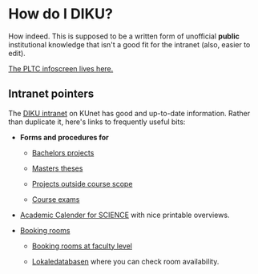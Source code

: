 # How do I DIKU?

How indeed.  This is supposed to be a written form of unofficial
**public** institutional knowledge that isn't a good fit for the
intranet (also, easier to edit).

[The PLTC infoscreen lives here.](https://github.com/diku-dk/pltc-infoscreen)

## Intranet pointers

The [DIKU
intranet](https://kunet.ku.dk/faculty-and-department/diku/Pages/default.aspx)
on KUnet has good and up-to-date information.  Rather than duplicate
it, here's links to frequently useful bits:

* **Forms and procedures for**

  * [Bachelors projects](https://kunet.ku.dk/faculty-and-department/diku/teaching/projects/bachelorprojects/Pages/bachelorprojects.aspx)

  * [Masters theses](https://kunet.ku.dk/faculty-and-department/diku/teaching/projects/masterthesis/Pages/default.aspx)

  * [Projects outside course scope](https://kunet.ku.dk/faculty-and-department/diku/teaching/projects/POCS/Pages/default.aspx)

  * [Course exams](https://kunet.ku.dk/faculty-and-department/diku/teaching/exam/Pages/default.aspx)

* [Academic Calender for SCIENCE](https://kunet.ku.dk/faculty-and-department/science/study-administration/academic-calendar/Pages/default.aspx) 
  with nice printable overviews. 

* [Booking rooms](https://kunet.ku.dk/faculty-and-department/diku/buildings_and_facilities/book-rooms/Pages/default.aspx)

  * [Booking rooms at faculty level](https://kunet.ku.dk/fakultet-og-institut/science/bygninger-service/lokaleadministration/Sider/default.aspx)
  
  * [Lokaledatabasen](https://skema.ku.dk/ku2122/dk/room.htm) where you can check room availability.
